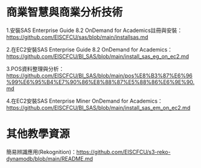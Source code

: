 # 商業智慧與商業分析技術

1.安裝SAS Enterprise Guide 8.2 OnDemand for Academics註冊與安裝：https://github.com/EISCFCU/sas/blob/main/installsas.md

2.在EC2安裝SAS Enterprise Guide 8.2 OnDemand for Academics：https://github.com/EISCFCU/BI_SAS/blob/main/install_sas_eg_on_ec2.md

3.POS資料整理與分析：https://github.com/EISCFCU/BI_SAS/blob/main/pos%E8%B3%87%E6%96%99%E6%95%B4%E7%90%86%E8%88%87%E5%88%86%E6%9E%90.md

4.在EC2安裝SAS Enterprise Miner OnDemand for Academics：https://github.com/EISCFCU/BI_SAS/blob/main/install_sas_em_on_ec2.md


# 其他教學資源

簡易辨識應用(Rekognition)：https://github.com/EISCFCU/s3-reko-dynamodb/blob/main/README.md
